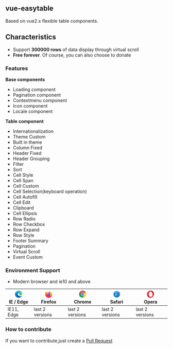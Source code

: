 ## vue-easytable

Based on vue2.x flexible table components.

## Characteristics

-   Support **300000 rows** of data display through virtual scroll
-   **Free forever**. Of course, you can also choose to donate

### Features

**Base components**

-   Loading component
-   Pagination component
-   Contextmenu component
-   Icon component
-   Locale component

**Table component**

-   Internationalization
-   Theme Custom
-   Built in theme
-   Column Fixed
-   Header Fixed
-   Header Grouping
-   Filter
-   Sort
-   Cell Style
-   Cell Span
-   Cell Custom
-   Cell Selection(keyboard operation)
-   Cell Autofill
-   Cell Edit
-   Clipboard
-   Cell Ellipsis
-   Row Radio
-   Row Checkbox
-   Row Expand
-   Row Style
-   Footer Summary
-   Pagination
-   Virtual Scroll
-   Event Custom

### Environment Support

-   Modern browser and ie10 and above

| [<img src="../../images/browsers/edge_48x48.png" alt="IE / Edge" width="24px" height="24px" />](http://godban.github.io/browsers-support-badges/)</br>IE / Edge | [<img src="../../images/browsers/firefox_48x48.png" alt="Firefox" width="24px" height="24px" />](http://godban.github.io/browsers-support-badges/)</br>Firefox | [<img src="../../images/browsers/chrome_48x48.png" alt="Chrome" width="24px" height="24px" />](http://godban.github.io/browsers-support-badges/)</br>Chrome | [<img src="../../images/browsers/safari_48x48.png" alt="Safari" width="24px" height="24px" />](http://godban.github.io/browsers-support-badges/)</br>Safari | [<img src="../../images/browsers/opera_48x48.png" alt="Opera" width="24px" height="24px" />](http://godban.github.io/browsers-support-badges/)</br>Opera |
| --------------------------------------------------------------------------------------------------------------------------------------------------------------- | -------------------------------------------------------------------------------------------------------------------------------------------------------------- | ----------------------------------------------------------------------------------------------------------------------------------------------------------- | ----------------------------------------------------------------------------------------------------------------------------------------------------------- | -------------------------------------------------------------------------------------------------------------------------------------------------------- |
| IE11, Edge                                                                                                                                                      | last 2 versions                                                                                                                                                | last 2 versions                                                                                                                                             | last 2 versions                                                                                                                                             | last 2 versions                                                                                                                                          |

### How to contribute

If you want to contribute,just create a [Pull Request](https://github.com/huangshuwei/vue-easytable/pulls)
